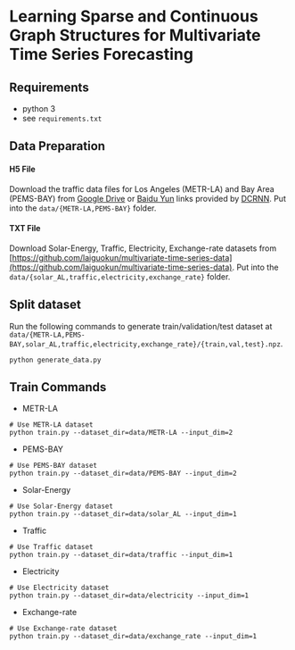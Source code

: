 # Learning Sparse and Continuous Graph Structures for Multivariate Time Series Forecasting
## Requirements
- python 3
- see `requirements.txt`

## Data Preparation

#### H5 File
Download the traffic data files for Los Angeles (METR-LA) and Bay Area (PEMS-BAY) from [Google Drive](https://drive.google.com/open?id=10FOTa6HXPqX8Pf5WRoRwcFnW9BrNZEIX) or [Baidu Yun](https://pan.baidu.com/s/14Yy9isAIZYdU__OYEQGa_g) links provided by [DCRNN](https://github.com/liyaguang/DCRNN). Put into the `data/{METR-LA,PEMS-BAY}` folder.

#### TXT File
Download Solar-Energy, Traffic, Electricity, Exchange-rate datasets from [https://github.com/laiguokun/multivariate-time-series-data](https://github.com/laiguokun/multivariate-time-series-data). Put into the `data/{solar_AL,traffic,electricity,exchange_rate}` folder.

## Split dataset

Run the following commands to generate train/validation/test dataset at `data/{METR-LA,PEMS-BAY,solar_AL,traffic,electricity,exchange_rate}/{train,val,test}.npz`.

```
python generate_data.py 
```

## Train Commands

* METR-LA
```
# Use METR-LA dataset
python train.py --dataset_dir=data/METR-LA --input_dim=2
```
* PEMS-BAY
```
# Use PEMS-BAY dataset
python train.py --dataset_dir=data/PEMS-BAY --input_dim=2
```
* Solar-Energy
```
# Use Solar-Energy dataset
python train.py --dataset_dir=data/solar_AL --input_dim=1
```
* Traffic
```
# Use Traffic dataset
python train.py --dataset_dir=data/traffic --input_dim=1
```
* Electricity
```
# Use Electricity dataset
python train.py --dataset_dir=data/electricity --input_dim=1
```
* Exchange-rate
```
# Use Exchange-rate dataset
python train.py --dataset_dir=data/exchange_rate --input_dim=1
```